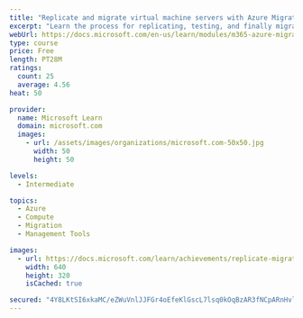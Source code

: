 ```yaml
---
title: "Replicate and migrate virtual machine servers with Azure Migrate"
excerpt: "Learn the process for replicating, testing, and finally migrating your virtual machines into production."
webUrl: https://docs.microsoft.com/en-us/learn/modules/m365-azure-migrate-replicate-virtual-servers/
type: course
price: Free
length: PT28M
ratings:
  count: 25
  average: 4.56
heat: 50

provider:
  name: Microsoft Learn
  domain: microsoft.com
  images:
    - url: /assets/images/organizations/microsoft.com-50x50.jpg
      width: 50
      height: 50

levels:
  - Intermediate

topics:
  - Azure
  - Compute
  - Migration
  - Management Tools

images:
  - url: https://docs.microsoft.com/learn/achievements/replicate-migrate-virtual-machine-servers-social.png
    width: 640
    height: 320
    isCached: true

secured: "4Y8LKtSI6xkaMC/eZWuVnlJJFGr4oEfeKlGscL7lsq0kOqBzAR3fNCpARnHvl+I+GrK8Hq3LvM3cLNwJQ7OoUoJo1Ht3czXS8nPdvgljbiSQtNW2455AUbIuLH9lxwhwwjT7ging2K/P7nJ1G1rvVo3E+KENHTxcZTn6IOWnFW2P17lMk8cqe8SPdeTbnr0Om9SDDquwGjRj+lCnildoCCAnkQQ3q8xACb5oGFin5QiPLni6wkJa5HbNgPBVjUoaUOLa+NqX7vAxdvpRXcdiOVmSycsOqgdrsWhwsW1ApI1UmF8paAaqjbCOdedHswXEi2aApLvMoHVdMP7a1mudEFd4t9MTWv2fQkQvHhbxnZwOJ3JWPe5h4ky8TMXI6IM1jSNoa/4l71z41vr2qumsQqICiRsIyxyeMUO7zFiSKqc=;5d7zNRHai6eYpOs54xWN4w=="
---
```


